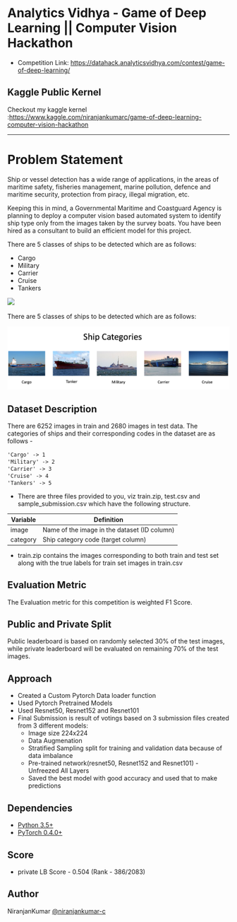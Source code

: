 # Analytics Vidhya - Game of Deep Learning || Computer Vision Hackathon
 - Competition Link: https://datahack.analyticsvidhya.com/contest/game-of-deep-learning/
 
## Kaggle Public Kernel
Checkout my kaggle kernel :https://www.kaggle.com/niranjankumarc/game-of-deep-learning-computer-vision-hackathon

--------------------------------------------------------------------------------
# Problem Statement
Ship or vessel detection has a wide range of applications, in the areas of maritime safety, fisheries management, marine pollution, defence and maritime security, protection from piracy, illegal migration, etc.

Keeping this in mind, a Governmental Maritime and Coastguard Agency is planning to deploy a computer vision based automated system to identify ship type only from the images taken by the survey boats. You have been hired as a consultant to build an efficient model for this project.

There are 5 classes of ships to be detected which are as follows:

* Cargo
* Military
* Carrier
* Cruise
* Tankers

<img src=https://datahack.analyticsvidhya.com/media/__sized__/contest_cover/god_2-thumbnail-1200x1200-90.jpg>

There are 5 classes of ships to be detected which are as follows: 

![Category](assets/vessels.png)

## Dataset Description

There are 6252 images in train and 2680 images in test data. The categories of ships and their corresponding codes in the dataset are as follows -
```
'Cargo' -> 1
'Military' -> 2
'Carrier' -> 3
'Cruise' -> 4
'Tankers' -> 5
```
- There are three files provided to you, viz train.zip, test.csv and sample_submission.csv which have the following structure.

| Variable	| Definition |
| ------------- | ----------------- |
| image	| Name of the image in the dataset (ID column) |
| category | Ship category code (target column) |
 

- train.zip contains the images corresponding to both train and test set along with the true labels for train set images in train.csv

## Evaluation Metric
The Evaluation metric for this competition is weighted F1 Score.

## Public and Private Split
Public leaderboard is based on randomly selected 30% of the test images, while private leaderboard will be evaluated on remaining 
70% of the test images.

## Approach
 - Created a Custom Pytorch Data loader function
 - Used Pytorch Pretrained Models
 - Used Resnet50, Resnet152 and Resnet101
 - Final Submission is result of votings based on 3 submission files created from 3 different models:
     - Image size 224x224
     - Data Augmenation
     - Stratified Sampling split for training and validation data because of data imbalance
     - Pre-trained network(resnet50, Resnet152 and Resnet101) - Unfreezed All Layers
     - Saved the best model with good accuracy and used that to make predictions

## Dependencies
* [Python 3.5+](https://www.continuum.io/downloads)
* [PyTorch 0.4.0+](http://pytorch.org/)

## Score
- private LB Score - 0.504 (Rank - 386/2083)

## Author
NiranjanKumar [@niranjankumar-c](https://github.com/Niranjankumar-c)
